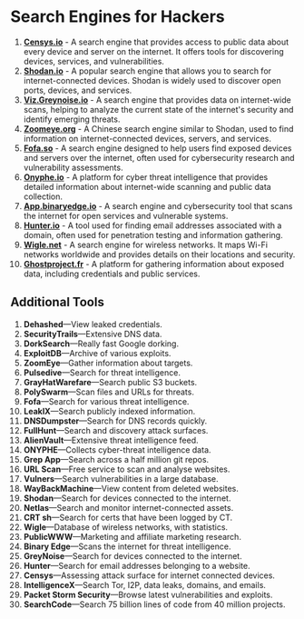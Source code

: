 # Search Engines for Hackers

1. **[Censys.io](https://censys.io)** - A search engine that provides access to public data about every device and server on the internet. It offers tools for discovering devices, services, and vulnerabilities.
2. **[Shodan.io](https://www.shodan.io)** - A popular search engine that allows you to search for internet-connected devices. Shodan is widely used to discover open ports, devices, and services.
3. **[Viz.Greynoise.io](https://viz.greynoise.io/table)** - A search engine that provides data on internet-wide scans, helping to analyze the current state of the internet's security and identify emerging threats.
4. **[Zoomeye.org](https://www.zoomeye.org)** - A Chinese search engine similar to Shodan, used to find information on internet-connected devices, servers, and services.
5. **[Fofa.so](https://www.fofa.so)** - A search engine designed to help users find exposed devices and servers over the internet, often used for cybersecurity research and vulnerability assessments.
6. **[Onyphe.io](https://www.onyphe.io)** - A platform for cyber threat intelligence that provides detailed information about internet-wide scanning and public data collection.
7. **[App.binaryedge.io](https://app.binaryedge.io)** - A search engine and cybersecurity tool that scans the internet for open services and vulnerable systems.
8. **[Hunter.io](https://hunter.io)** - A tool used for finding email addresses associated with a domain, often used for penetration testing and information gathering.
9. **[Wigle.net](https://wigle.net)** - A search engine for wireless networks. It maps Wi-Fi networks worldwide and provides details on their locations and security.
10. **[Ghostproject.fr](https://www.ghostproject.fr)** - A platform for gathering information about exposed data, including credentials and public services.

## Additional Tools

1. **Dehashed**—View leaked credentials.
2. **SecurityTrails**—Extensive DNS data.
3. **DorkSearch**—Really fast Google dorking.
4. **ExploitDB**—Archive of various exploits.
5. **ZoomEye**—Gather information about targets.
6. **Pulsedive**—Search for threat intelligence.
7. **GrayHatWarefare**—Search public S3 buckets.
8. **PolySwarm**—Scan files and URLs for threats.
9. **Fofa**—Search for various threat intelligence.
10. **LeakIX**—Search publicly indexed information.
11. **DNSDumpster**—Search for DNS records quickly.
12. **FullHunt**—Search and discovery attack surfaces.
13. **AlienVault**—Extensive threat intelligence feed.
14. **ONYPHE**—Collects cyber-threat intelligence data.
15. **Grep App**—Search across a half million git repos.
16. **URL Scan**—Free service to scan and analyse websites.
17. **Vulners**—Search vulnerabilities in a large database.
18. **WayBackMachine**—View content from deleted websites.
19. **Shodan**—Search for devices connected to the internet.
20. **Netlas**—Search and monitor internet-connected assets.
21. **CRT sh**—Search for certs that have been logged by CT.
22. **Wigle**—Database of wireless networks, with statistics.
23. **PublicWWW**—Marketing and affiliate marketing research.
24. **Binary Edge**—Scans the internet for threat intelligence.
25. **GreyNoise**—Search for devices connected to the internet.
26. **Hunter**—Search for email addresses belonging to a website.
27. **Censys**—Assessing attack surface for internet connected devices.
28. **IntelligenceX**—Search Tor, I2P, data leaks, domains, and emails.
29. **Packet Storm Security**—Browse latest vulnerabilities and exploits.
30. **SearchCode**—Search 75 billion lines of code from 40 million projects.
